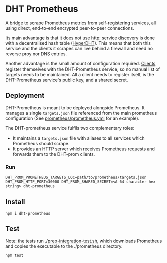 # DHT Prometheus

A bridge to scrape Prometheus metrics from self-registering services, all using direct, end-to-end encrypted peer-to-peer connections.

Its main advantage is that it does not use http: service discovery is done with a decentralised hash table ([HyperDHT](https://github.com/holepunchto/hyperdht)). This means that both this service and the clients it scrapes can live behind a firewall and need no reverse proy nor DNS entries.

Another advantage is the small amount of configuration required. [Clients](https://gitlab.com/dcent-tech/dht-prom-client) register themselves with the DHT-Prometheus service, so no manual list of targets needs to be maintained. All a client needs to register itself, is the DHT-Prometheus service's public key, and a shared secret.

## Deployment

DHT-Prometheus is meant to be deployed alongside Prometheus. It manages a single `targets.json` file referenced from the main prometheus configuration (See [prometheus/prometheus.yml](prometheus/prometheus.yml) for an example).

The DHT-prometheus service fulfils two complementary roles:
 - It maintains a `targets.json` file with aliases to all services which Prometheus should scrape.
 - It provides an HTTP server which receives Prometheus requests and forwards them to the DHT-prom clients.

### Run

```
DHT_PROM_PROMETHEUS_TARGETS_LOC=path/to/prometheus/targets.json DHT_PROM_HTTP_PORT=30000 DHT_PROM_SHARED_SECRET=<A 64 character hex string> dht-prometheus
```

## Install

```
npm i dht-prometheus
```

## Test

Note: the tests run [./prep-integration-test.sh](./prep-integration-test.sh), which downloads Prometheus and copies the executable to the ./prometheus directory.

```
npm test
```
